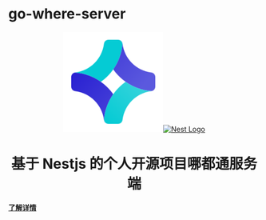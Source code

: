 # go-where-server

<div align="center">
    <div>
		<a href="https://github.com/doudou-sir/go-where-server" target="blank"><img width="200" src="./public/appLogo.svg" /></a><a href="http://nestjs.com/" target="blank"><img src="https://nestjs.com/img/logo-small.svg" width="200" alt="Nest Logo" /></a>
    </div>
	<h1>基于 Nestjs 的个人开源项目哪都通服务端</h1>
</div>


**[了解详情](./public/README.md)**
